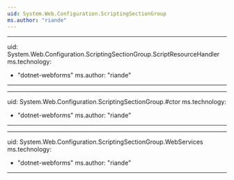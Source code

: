 ```yaml
---
uid: System.Web.Configuration.ScriptingSectionGroup
ms.author: "riande"
---
```


---
uid: System.Web.Configuration.ScriptingSectionGroup.ScriptResourceHandler
ms.technology: 
  - "dotnet-webforms"
ms.author: "riande"
---

---
uid: System.Web.Configuration.ScriptingSectionGroup.#ctor
ms.technology: 
  - "dotnet-webforms"
ms.author: "riande"
---

---
uid: System.Web.Configuration.ScriptingSectionGroup.WebServices
ms.technology: 
  - "dotnet-webforms"
ms.author: "riande"
---
